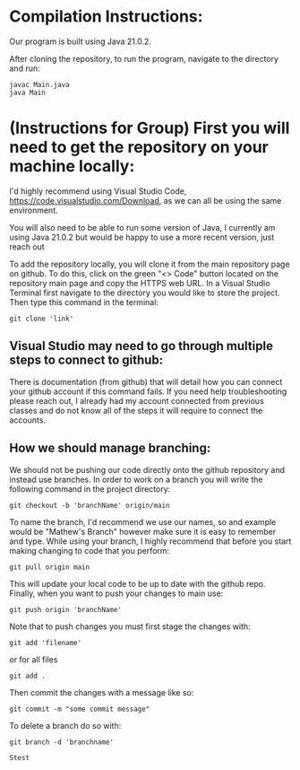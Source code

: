 # Compilation Instructions:
Our program is built using Java 21.0.2.

After cloning the repository, to run the program, navigate to the directory and run:

```
javac Main.java
java Main
```

# (Instructions for Group) First you will need to get the repository on your machine locally:
I'd highly recommend using Visual Studio Code, https://code.visualstudio.com/Download, as we can all be using the same environment.

You will also need to be able to run some version of Java, I currently am using Java 21.0.2 but would be happy to use a more recent version, just reach out

To add the repository locally, you will clone it from the main repository page on github. To do this, click on the green "<> Code" button located on the repository main page and copy the HTTPS web URL.
In a Visual Studio Terminal first navigate to the directory you would like to store the project.
Then type this command in the terminal:
```
git clone 'link'
```
## Visual Studio may need to go through multiple steps to connect to github:
There is documentation (from github) that will detail how you can connect your github account if this command fails. If you need help troubleshooting please reach out, I already had my account connected from previous classes and do not know all of the steps it will require to connect the accounts.

## How we should manage branching:
We should not be pushing our code directly onto the github repository and instead use branches.
In order to work on a branch you will write the following command in the project directory:
```
git checkout -b 'branchName' origin/main
```
To name the branch, I'd recommend we use our names, so and example would be "Mathew's Branch" however make sure it is easy to remember and type.
While using your branch, I highly recommend that before you start making changing to code that you perform:
```
git pull origin main
```
This will update your local code to be up to date with the github repo.
Finally, when you want to push your changes to main use:
```
git push origin 'branchName'
```
Note that to push changes you must first stage the changes with:
```
git add 'filename'
```
or for all files
```
git add .
```
Then commit the changes with a message like so:
```
git commit -m "some commit message"
```
To delete a branch do so with:
```
git branch -d 'branchname'

Stest
